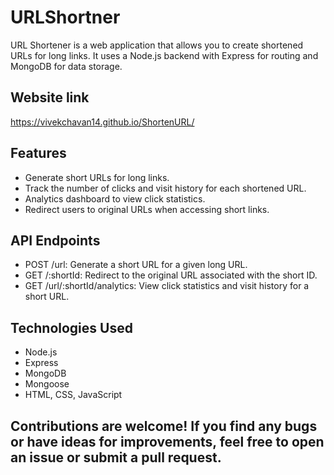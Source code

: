 ﻿# URLShortner

URL Shortener is a web application that allows you to create shortened URLs for long links. It uses a Node.js backend with Express for routing and MongoDB for data storage.

## Website link
 https://vivekchavan14.github.io/ShortenURL/

## Features
- Generate short URLs for long links.
- Track the number of clicks and visit history for each shortened URL.
- Analytics dashboard to view click statistics.
- Redirect users to original URLs when accessing short links.


## API Endpoints
- POST /url: Generate a short URL for a given long URL.
- GET /:shortId: Redirect to the original URL associated with the short ID.
- GET /url/:shortId/analytics: View click statistics and visit history for a short URL.


## Technologies Used
- Node.js
- Express
- MongoDB
- Mongoose
- HTML, CSS, JavaScript


##  Contributions are welcome! If you find any bugs or have ideas for improvements, feel free to open an issue or submit a pull request.
